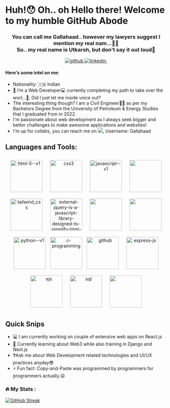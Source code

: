 <h1><strong>Huh!😯 Oh.. oh Hello there! Welcome to my humble GitHub Abode</strong></h1>

<h3 align = "center">You can call me Gallahaad.. however my lawyers suggest I mention my real nam...🥱😴
<br>
        So.. my real name is Utkarsh, but don't say it out loud🤫
</h3>
<div align="center">
<a href="https://github.com/Gallahaad" target="_blank">
<img src="https://img.shields.io/badge/%3CGithub%3E-333?logo=Github&link=https%3A%2F%2Fgithub.com%2FGallahaad" alt="github"/>
</a>
<a href="https://www.linkedin.com/in/utkarsh-priya-misra-69699414b/" target="_blank">
<img src="https://img.shields.io/badge/%3CLinkedIn%3E-blue?logo=LinkedIn&link=https%3A%2F%2Fwww.linkedin.com%2Fin%2Futkarsh-priya-misra-69699414b%2F" alt="linkedin"/>      
</a>
<a href="mailto:professional.utkarshmisra@gmail.com"><img src="https://img.shields.io/badge/%3CMail%3E-016650?logo=email" alt=""></a>
</div>
<h4>Here's some intel on me:</h4>
<ul>
        <li>Nationality: 🇮🇳 Indian</li>
        <li>👀 I’m a Web Developer💻 currently completing my  path to take over the worl...🫢, Did I just let me inside voice out?</li>
        <li>The interesting thing though? I am a Civil Engineer👷‍♂️ as per my Bachelors Degree from the University of Petroleum & Energy Studies that I graduated from in 2022.</li>
        <li>I'm passionate about web development as I always seek bigger and better challenges to make awesome applications and websites! </li>
        <li>I'm up for collabs, you can reach me on <img src="https://img.shields.io/badge/%3CDiscord%3E-f2f3f5?logo=discord">, Username: Gallahaad</li>
</ul>
<h2>Languages and Tools:</h2>
<div align = "center">
    <a href="https://www.geeksforgeeks.org/html5-introduction/"><img style="margin: 10px" width="100" height="100" src="https://img.icons8.com/color/100/html-5--v1.png" alt="html-5--v1"/></a>
    <a href="https://developer.mozilla.org/en-US/docs/Web/CSS"><img style="margin:10px;" width="100" height="100" src="https://img.icons8.com/fluency/100/css3.png" alt="css3"/></a>
    <a href="https://developer.mozilla.org/en-US/docs/Web/JavaScript"><img style="margin:10px;" width="100" height="100" src="https://img.icons8.com/color/100/javascript--v1.png" alt="javascript--v1"/></a>
    <a href="https://getbootstrap.com/"><img style="margin:10px;" width="100" height="100" src="https://getbootstrap.com/docs/5.0/assets/brand/bootstrap-logo.svg" alt=""></a>
    <a href="https://tailwindcss.com/"><img style="margin:10px;" width="100" height="100" src="https://img.icons8.com/fluency/100/tailwind_css.png" alt="tailwind_css"/></a>
    <a href="https://jquery.com/"><img style="margin:10px;" width="100" height="100" src="https://img.icons8.com/external-tal-revivo-color-tal-revivo/100/external-jquery-is-a-javascript-library-designed-to-simplify-html-logo-color-tal-revivo.png" alt="external-jquery-is-a-javascript-library-designed-to-simplify-html-logo-color-tal-revivo"/></a>
    <a href="https://nodejs.org/en"><img style="margin:10px;" width="100" height="100" src="https://nodejs.org/static/images/logo.svg" alt=""></a>
    <a href="https://react.dev/"><img style="margin:10px;"  width="100" height="100"  src="https://profilinator.rishav.dev/skills-assets/react-original-wordmark.svg" alt=""></a>
    <a href="https://www.python.org/"><img style="margin:10px;" width="100" height="100" src="https://img.icons8.com/color/100/python--v1.png" alt="python--v1"/></a>
    <a href="https://www.w3schools.com/c/c_intro.php"><img width="100" height="100" src="https://img.icons8.com/color/100/c-programming.png" alt="c-programming"/></a>
    <a href="https://github.com/"><img style="margin:10px;" width="100" height="100" src="https://img.icons8.com/material-rounded/100/github.png" alt="github"/></a>
    <a href="https://expressjs.com/"><img style="margin:10px;" width="100" height="100" src="https://img.icons8.com/ios/100/express-js.png" alt="express-js"/></a>
    <a href="https://ejs.co/#promo"><img style="margin:10px;" width="100" height="100" src="https://img.icons8.com/color/100/ejs.png" alt="ejs"/></a>
    <a href="https://www.w3schools.com/sql/"><img style="margin:10px;" width="100" height="100" src="https://img.icons8.com/color/100/sql.png" alt="sql"/></a>
    <a href="https://www.mongodb.com/"><img style="margin:10px;" width="100" height="100" src="https://profilinator.rishav.dev/skills-assets/mongodb-original-wordmark.svg" alt=""></a>

</div>

<h2>Quick Snips</h2>
<ul>
        <li>💻 I am currently working on couple of extensive web apps on React.js</li>
        <li>📖 Currently learning about Web3 while also training in Django and Next.js</li>
        <li>❓Ask me about Web Development related technologies and UI/UX practices anyday😎</li>
        <li>⚡ Fun fact: Copy-and-Paste was programmed by programmers for programmers actually.😜</li>
</ul>

### :fire: My Stats :
[![GitHub Streak](http://github-readme-streak-stats.herokuapp.com?user=Gallahaad&theme=dark&background=000000)](https://git.io/streak-stats)



